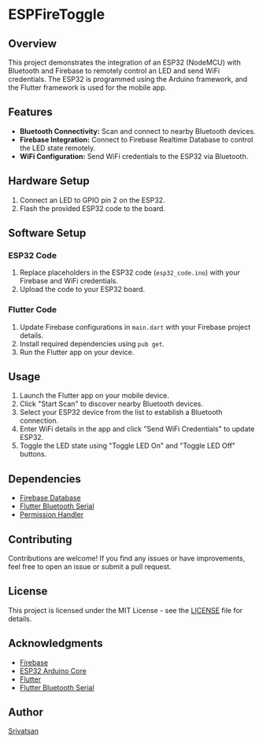 # ESPFireToggle

## Overview

This project demonstrates the integration of an ESP32 (NodeMCU) with Bluetooth and Firebase to remotely control an LED and send WiFi credentials. The ESP32 is programmed using the Arduino framework, and the Flutter framework is used for the mobile app.

## Features

- **Bluetooth Connectivity:** Scan and connect to nearby Bluetooth devices.
- **Firebase Integration:** Connect to Firebase Realtime Database to control the LED state remotely.
- **WiFi Configuration:** Send WiFi credentials to the ESP32 via Bluetooth.

## Hardware Setup

1. Connect an LED to GPIO pin 2 on the ESP32.
2. Flash the provided ESP32 code to the board.

## Software Setup

### ESP32 Code

1. Replace placeholders in the ESP32 code (`esp32_code.ino`) with your Firebase and WiFi credentials.
2. Upload the code to your ESP32 board.

### Flutter Code

1. Update Firebase configurations in `main.dart` with your Firebase project details.
2. Install required dependencies using `pub get`.
3. Run the Flutter app on your device.

## Usage

1. Launch the Flutter app on your mobile device.
2. Click "Start Scan" to discover nearby Bluetooth devices.
3. Select your ESP32 device from the list to establish a Bluetooth connection.
4. Enter WiFi details in the app and click "Send WiFi Credentials" to update ESP32.
5. Toggle the LED state using "Toggle LED On" and "Toggle LED Off" buttons.

## Dependencies

- [Firebase Database](https://pub.dev/packages/firebase_database)
- [Flutter Bluetooth Serial](https://pub.dev/packages/flutter_bluetooth_seria_changed)
- [Permission Handler](https://pub.dev/packages/permission_handler)

## Contributing

Contributions are welcome! If you find any issues or have improvements, feel free to open an issue or submit a pull request.

## License

This project is licensed under the MIT License - see the [LICENSE](LICENSE) file for details.

## Acknowledgments

- [Firebase](https://firebase.google.com/)
- [ESP32 Arduino Core](https://github.com/espressif/arduino-esp32)
- [Flutter](https://flutter.dev/)
- [Flutter Bluetooth Serial](https://github.com/edufolly/flutter_bluetooth_serial)

## Author

[Srivatsan](https://github.com/Srivatsanb123)</s> </s> </s> </s> </s>
